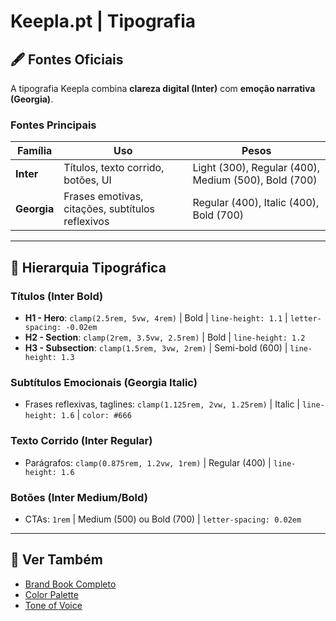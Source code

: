 # Keepla.pt | Tipografia

## 🖋️ Fontes Oficiais

A tipografia Keepla combina **clareza digital (Inter)** com **emoção narrativa (Georgia)**.

### Fontes Principais
| Família | Uso | Pesos |
|---------|-----|-------|
| **Inter** | Títulos, texto corrido, botões, UI | Light (300), Regular (400), Medium (500), Bold (700) |
| **Georgia** | Frases emotivas, citações, subtítulos reflexivos | Regular (400), Italic (400), Bold (700) |

---

## 📐 Hierarquia Tipográfica

### Títulos (Inter Bold)
- **H1 - Hero**: `clamp(2.5rem, 5vw, 4rem)` | Bold | `line-height: 1.1` | `letter-spacing: -0.02em`
- **H2 - Section**: `clamp(2rem, 3.5vw, 2.5rem)` | Bold | `line-height: 1.2`
- **H3 - Subsection**: `clamp(1.5rem, 3vw, 2rem)` | Semi-bold (600) | `line-height: 1.3`

### Subtítulos Emocionais (Georgia Italic)
- Frases reflexivas, taglines: `clamp(1.125rem, 2vw, 1.25rem)` | Italic | `line-height: 1.6` | `color: #666`

### Texto Corrido (Inter Regular)
- Parágrafos: `clamp(0.875rem, 1.2vw, 1rem)` | Regular (400) | `line-height: 1.6`

### Botões (Inter Medium/Bold)
- CTAs: `1rem` | Medium (500) ou Bold (700) | `letter-spacing: 0.02em`

---

## 🔗 Ver Também
- [Brand Book Completo](./brand-book.md)
- [Color Palette](./color-palette.md)
- [Tone of Voice](./tone-of-voice.md)
